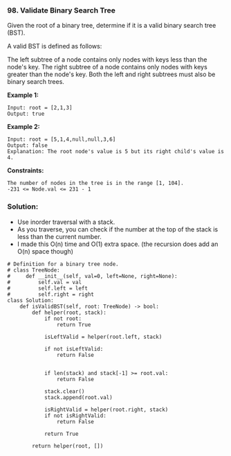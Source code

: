 ### 98. Validate Binary Search Tree

Given the root of a binary tree, determine if it is a valid binary search tree (BST).

A valid BST is defined as follows:

The left subtree of a node contains only nodes with keys less than the node's key.
The right subtree of a node contains only nodes with keys greater than the node's key.
Both the left and right subtrees must also be binary search trees.
 
**Example 1:**
```
Input: root = [2,1,3]
Output: true
```

**Example 2:**
```
Input: root = [5,1,4,null,null,3,6]
Output: false
Explanation: The root node's value is 5 but its right child's value is 4.
``` 

**Constraints:**
```
The number of nodes in the tree is in the range [1, 104].
-231 <= Node.val <= 231 - 1
```

### Solution:
- Use inorder traversal with a stack.
- As you traverse, you can check if the number at the top of the stack is less than the current number.
- I made this O(n) time and O(1) extra space. (the recursion does add an O(n) space though)
```
# Definition for a binary tree node.
# class TreeNode:
#     def __init__(self, val=0, left=None, right=None):
#         self.val = val
#         self.left = left
#         self.right = right
class Solution:
    def isValidBST(self, root: TreeNode) -> bool:
        def helper(root, stack):
            if not root:
                return True
            
            isLeftValid = helper(root.left, stack)
            
            if not isLeftValid:
                return False
                
            
            if len(stack) and stack[-1] >= root.val:
                return False
            
            stack.clear()
            stack.append(root.val)
            
            isRightValid = helper(root.right, stack)
            if not isRightValid:
                return False
            
            return True
    
        return helper(root, [])
                
        
```
